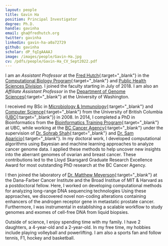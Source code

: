 ```yaml
---
layout: people
title: Gavin Ha
position: Principal Investigator
degree: Ph.D.
handle: gavinha
email: gha@fredhutch.org
twitter: gavinha
linkedin: gavin-ha-a0a72729
github: gavinha
scholar: dP_fqIgAAAAJ
image: /images/people/Gavin-Ha.jpg
cv: /pdfs/people/Gavin-Ha_CV_Sept2022.pdf
---
```


I am an *Assistant Professor* at the [Fred Hutch](http://www.fredhutch.org/){:target="_blank"} in the [Computational Biology Program](http://www.fredhutch.org/en/labs/phs/projects/herbold-computational-biology-program.html){:target="_blank"} and [Public Health Sciences Division](https://www.fredhutch.org/en/labs/phs.html). I joined the faculty starting in July of 2018. I am also an *Affiliate Assistant Professor* in the [Department of Genome Sciences](http://www.gs.washington.edu/){:target="_blank"} at the University of Washington.

I received my BSc in [Microbiology & Immunology](https://www.microbiology.ubc.ca/){:target="_blank"} and [Computer Science](https://www.cs.ubc.ca/){:target="_blank"} from the University of British Columbia ([UBC](https://www.ubc.ca/){:target="_blank"}) in 2008. In 2014, I completed a PhD in Bioinformatics from the [Bioinformatics Training Program](http://www.bioinformatics.ubc.ca/){:target="_blank"} at UBC, while working at the [BC Cancer Agency](http://www.bccrc.ca/){:target="_blank"} under the supervision of [Dr. Sohrab Shah](http://shahlab.ca/){:target="_blank"} and [Dr. Sam Aparicio](http://molonc.bccrc.ca/aparicio-lab/){:target="_blank"}. In my doctoral work, I developed computational algorithms using Bayesian and machine learning approaches to analyze cancer genome data. I applied these methods to help uncover new insights into the aberrant genomes of ovarian and breast cancer. These contributions led to the Lloyd Skarsgard Graduate Research Excellence Award for most outstanding PhD research at the BC Cancer Agency. 

I then joined the laboratory of [Dr. Matthew Meyerson](http://meyersonlab.dana-farber.org/){:target="_blank"} at the Dana-Farber Cancer Institute and the Broad Institue of MIT & Harvard as a postdoctoral fellow. Here, I worked on developing computational methods for analyzing long-range DNA sequencing technologies Using these approaches, we discovered novel non-coding alterations containing enhancers of the androgen receptor gene in metastatic prostate cancer. Furthermore, I was instrumental in establishing a scalable workflow to study genomes and exomes of cell-free DNA from liquid biopsies. 

Outside of science, I enjoy spending time with my family. I have 2 daughters, a 4-year-old and a 2-year-old. In my free time, my hobbies include playing volleyball and powerlifting. I am also a sports fan and follow tennis, F1, hockey and basketball.

